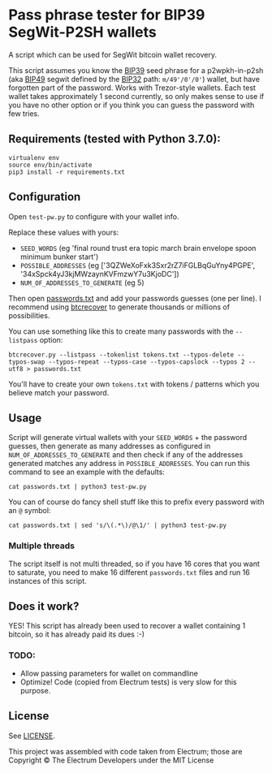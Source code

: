 # Pass phrase tester for BIP39 SegWit-P2SH wallets

A script which can be used for SegWit bitcoin wallet recovery.

This script assumes you know the [BIP39](https://github.com/bitcoin/bips/blob/master/bip-0039.mediawiki) seed phrase for a p2wpkh-in-p2sh (aka [BIP49](https://github.com/bitcoin/bips/blob/master/bip-0049.mediawiki) segwit defined by the [BIP32](https://github.com/bitcoin/bips/blob/master/bip-0032.mediawiki) path: `m/49'/0'/0'`) wallet, but have forgotten part of the password.  Works with Trezor-style wallets.  Each test wallet takes approximately 1 second currently, so only makes sense to use if you have no other option or if you think you can guess the password with few tries.

## Requirements (tested with Python 3.7.0):

    virtualenv env
    source env/bin/activate
    pip3 install -r requirements.txt

## Configuration

Open `test-pw.py` to configure with your wallet info.

Replace these values with yours:

* `SEED_WORDS` (eg 'final round trust era topic march brain envelope spoon minimum bunker start')
* `POSSIBLE_ADDRESSES` (eg ['3QZWeXoFxk3Sxr2rZ7iFGLBqGuYny4PGPE', '34xSpck4yJ3kjMWzaynKVFmzwY7u3KjoDC'])
* `NUM_OF_ADDRESSES_TO_GENERATE` (eg 5)

Then open [passwords.txt](passwords.txt) and add your passwords guesses (one per line).
I recommend using [btcrecover](https://github.com/gurnec/btcrecover) to generate thousands or millions of possibilities.

You can use something like this to create many passwords with the `--listpass` option:

    btcrecover.py --listpass --tokenlist tokens.txt --typos-delete --typos-swap --typos-repeat --typos-case --typos-capslock --typos 2 --utf8 > passwords.txt

You'll have to create your own `tokens.txt` with tokens / patterns which you believe match your password.


## Usage

Script will generate virtual wallets with your `SEED_WORDS` + the password guesses, then generate as many addresses as configured in `NUM_OF_ADDRESSES_TO_GENERATE` and then check if any of the addresses generated matches any address in `POSSIBLE_ADDRESSES`.  You can run this command to see an example with the defaults:

    cat passwords.txt | python3 test-pw.py


You can of course do fancy shell stuff like this to prefix every password with an `@` symbol:

    cat passwords.txt | sed 's/\(.*\)/@\1/' | python3 test-pw.py


### Multiple threads

The script itself is not multi threaded, so if you have 16 cores that you want to saturate, you need to make 16 different `passwords.txt` files and run 16 instances of this script.

## Does it work?

YES!  This script has already been used to recover a wallet containing 1 bitcoin, so it has already paid its dues  :-)

### TODO:

* Allow passing parameters for wallet on commandline
* Optimize!  Code (copied from Electrum tests) is very slow for this purpose.


## License

See [LICENSE](LICENSE).

This project was assembled with code taken from Electrum; those are Copyright © The Electrum Developers under the MIT License
